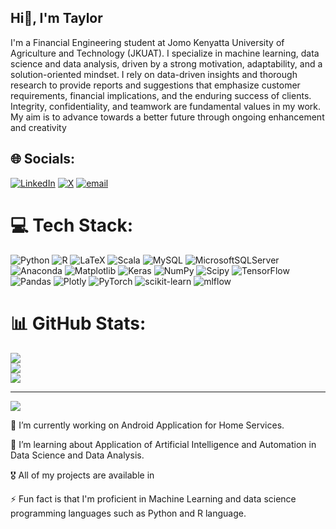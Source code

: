 ## Hi👋, I'm Taylor 

I'm a Financial Engineering student at Jomo Kenyatta University of Agriculture and Technology (JKUAT). 
I specialize in machine learning, data science and data analysis, driven by a strong motivation, adaptability, and a solution-oriented mindset.
I rely on data-driven insights and thorough research to provide reports and suggestions that emphasize customer requirements, financial implications, and the enduring success of clients. Integrity, confidentiality, and teamwork are fundamental values in my work. My aim is to advance towards a better future through ongoing enhancement and creativity


## 🌐 Socials:
[![LinkedIn](https://img.shields.io/badge/LinkedIn-%230077B5.svg?logo=linkedin&logoColor=white)](https://linkedin.com/in/https://www.linkedin.com/in/taylor-wanyama-421920271/) [![X](https://img.shields.io/badge/X-black.svg?logo=X&logoColor=white)](https://x.com/https://x.com/taylor_wanyama) [![email](https://img.shields.io/badge/Email-D14836?logo=gmail&logoColor=white)](mailto:wanyamataylor64@gmail.com) 

# 💻 Tech Stack:
![Python](https://img.shields.io/badge/python-3670A0?style=for-the-badge&logo=python&logoColor=ffdd54) ![R](https://img.shields.io/badge/r-%23276DC3.svg?style=for-the-badge&logo=r&logoColor=white) ![LaTeX](https://img.shields.io/badge/latex-%23008080.svg?style=for-the-badge&logo=latex&logoColor=white) ![Scala](https://img.shields.io/badge/scala-%23DC322F.svg?style=for-the-badge&logo=scala&logoColor=white) ![MySQL](https://img.shields.io/badge/mysql-4479A1.svg?style=for-the-badge&logo=mysql&logoColor=white) ![MicrosoftSQLServer](https://img.shields.io/badge/Microsoft%20SQL%20Server-CC2927?style=for-the-badge&logo=microsoft%20sql%20server&logoColor=white) ![Anaconda](https://img.shields.io/badge/Anaconda-%2344A833.svg?style=for-the-badge&logo=anaconda&logoColor=white) ![Matplotlib](https://img.shields.io/badge/Matplotlib-%23ffffff.svg?style=for-the-badge&logo=Matplotlib&logoColor=black) ![Keras](https://img.shields.io/badge/Keras-%23D00000.svg?style=for-the-badge&logo=Keras&logoColor=white) ![NumPy](https://img.shields.io/badge/numpy-%23013243.svg?style=for-the-badge&logo=numpy&logoColor=white) ![Scipy](https://img.shields.io/badge/SciPy-%230C55A5.svg?style=for-the-badge&logo=scipy&logoColor=%white) ![TensorFlow](https://img.shields.io/badge/TensorFlow-%23FF6F00.svg?style=for-the-badge&logo=TensorFlow&logoColor=white) ![Pandas](https://img.shields.io/badge/pandas-%23150458.svg?style=for-the-badge&logo=pandas&logoColor=white) ![Plotly](https://img.shields.io/badge/Plotly-%233F4F75.svg?style=for-the-badge&logo=plotly&logoColor=white) ![PyTorch](https://img.shields.io/badge/PyTorch-%23EE4C2C.svg?style=for-the-badge&logo=PyTorch&logoColor=white) ![scikit-learn](https://img.shields.io/badge/scikit--learn-%23F7931E.svg?style=for-the-badge&logo=scikit-learn&logoColor=white) ![mlflow](https://img.shields.io/badge/mlflow-%23d9ead3.svg?style=for-the-badge&logo=numpy&logoColor=blue)
# 📊 GitHub Stats:
![](https://github-readme-stats.vercel.app/api?username=taylorwanyama&theme=dark&hide_border=false&include_all_commits=false&count_private=false)<br/>
![](https://nirzak-streak-stats.vercel.app/?user=taylorwanyama&theme=dark&hide_border=false)<br/>
![](https://github-readme-stats.vercel.app/api/top-langs/?username=taylorwanyama&theme=dark&hide_border=false&include_all_commits=false&count_private=false&layout=compact)

---
[![](https://visitcount.itsvg.in/api?id=taylorwanyama&icon=0&color=0)](https://visitcount.itsvg.in)

<!-- Proudly created with GPRM ( https://gprm.itsvg.in ) -->
🔭 I’m currently working on Android Application for Home Services.

🌱 I’m learning about Application of Artificial Intelligence and Automation in Data Science and Data Analysis.

🎖️ All of my projects are available in 

⚡ Fun fact is that I'm proficient in Machine Learning and data science programming languages such as Python and R language.

